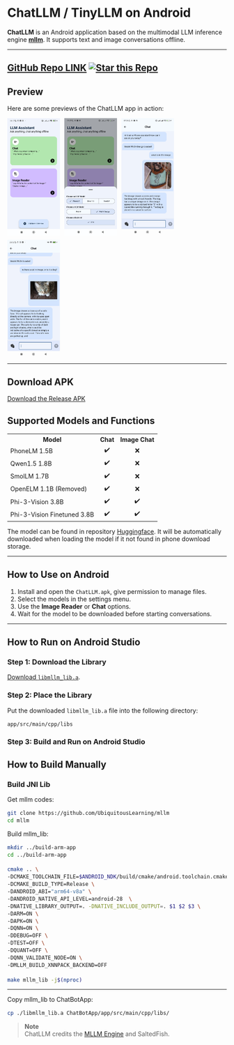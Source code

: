 # ChatLLM / TinyLLM on Android


**ChatLLM** is an Android application based on the multimodal LLM inference engine [**mllm**](https://github.com/UbiquitousLearning/mllm). It supports text and image conversations offline.

---

[GitHub Repo LINK](https://github.com/brianestadimas/TinyLLM-Android)
[![Star this Repo](https://img.shields.io/github/stars/brianestadimas/TinyLLM-Android.svg?style=social&label=Star)](https://github.com/brianestadimas/TinyLLM-Android/stargazers)
---

## Preview

Here are some previews of the ChatLLM app in action:

<div style="display: flex; flex-wrap: wrap; gap: 10px;">
    <img src="preview/image1.jpg" alt="Preview 1" width="24%" />
    <img src="preview/image2.jpg" alt="Preview 2" width="24%" />
    <img src="preview/image3.jpg" alt="Preview 3" width="24%" />
    <img src="preview/image4.jpg" alt="Preview 4" width="24%" />
</div>

---

## Download APK
[Download the Release APK](https://drive.google.com/file/d/1YeTo7uHGYNoEKGhmvzDpBiKOpWn4f7mA/view?usp=drive_link)

## Supported Models and Functions  

<table>
  <tr>
    <th>Model</th>
    <th style="text-align:center;">Chat</th>
    <th style="text-align:center;">Image Chat</th>
  </tr>
  <tr>
    <td>PhoneLM 1.5B</td>
    <td style="text-align:center;">✔️</td>
    <td style="text-align:center;">❌</td>
  </tr>
  <tr>
    <td>Qwen1.5 1.8B</td>
    <td style="text-align:center;">✔️</td>
    <td style="text-align:center;">❌</td>
  </tr>
  <tr>
    <td>SmolLM 1.7B</td>
    <td style="text-align:center;">✔️</td>
    <td style="text-align:center;">❌</td>
  </tr>
  <tr>
    <td>OpenELM 1.1B (Removed)</td>
    <td style="text-align:center;">✔️</td>
    <td style="text-align:center;">❌</td>
  </tr>
  <tr>
    <td>Phi-3-Vision 3.8B</td>
    <td style="text-align:center;">✔️</td>
    <td style="text-align:center;">✔️</td>
  </tr>
  <tr>
    <td>Phi-3-Vision Finetuned 3.8B</td>
    <td style="text-align:center;">✔️</td>
    <td style="text-align:center;">✔️</td>
  </tr>
</table>

The model can be found in repository [Huggingface](https://huggingface.co/brianestadimas). It will be automatically downloaded when loading the model if it not found in phone download storage.

---

## How to Use on Android

1. Install and open the `ChatLLM.apk`, give permission to manage files.
2. Select the models in the settings menu.
3. Use the **Image Reader** or **Chat** options.
4. Wait for the model to be downloaded before starting conversations.

---

## How to Run on Android Studio

### Step 1: Download the Library
[Download `libmllm_lib.a`](https://drive.google.com/file/d/1YeTo7uHGYNoEKGhmvzDpBiKOpWn4f7mA/view?usp=drive_link).

### Step 2: Place the Library
Put the downloaded `libmllm_lib.a` file into the following directory:
```bash
app/src/main/cpp/libs
```

### Step 3: Build and Run on Android Studio

## How to Build Manually

### Build JNI Lib
Get mllm codes:
```bash
git clone https://github.com/UbiquitousLearning/mllm
cd mllm
```

Build mllm_lib:
```bash
mkdir ../build-arm-app
cd ../build-arm-app

cmake .. \
-DCMAKE_TOOLCHAIN_FILE=$ANDROID_NDK/build/cmake/android.toolchain.cmake \
-DCMAKE_BUILD_TYPE=Release \
-DANDROID_ABI="arm64-v8a" \
-DANDROID_NATIVE_API_LEVEL=android-28  \
-DNATIVE_LIBRARY_OUTPUT=. -DNATIVE_INCLUDE_OUTPUT=. $1 $2 $3 \
-DARM=ON \
-DAPK=ON \
-DQNN=ON \
-DDEBUG=OFF \
-DTEST=OFF \
-DQUANT=OFF \
-DQNN_VALIDATE_NODE=ON \
-DMLLM_BUILD_XNNPACK_BACKEND=OFF

make mllm_lib -j$(nproc)
```

---
Copy mllm_lib to ChatBotApp:
```bash
cp ./libmllm_lib.a ChatBotApp/app/src/main/cpp/libs/
```

> **Note**  
> ChatLLM credits the [MLLM Engine](https://github.com/UbiquitousLearning/mllm) and SaltedFish.

